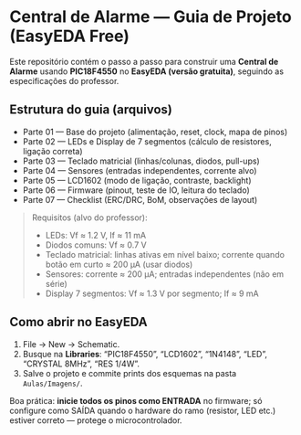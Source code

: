 # Central de Alarme — Guia de Projeto (EasyEDA Free)

Este repositório contém o passo a passo para construir uma **Central de Alarme** usando **PIC18F4550** no **EasyEDA (versão gratuita)**, seguindo as especificações do professor.

## Estrutura do guia (arquivos)
- Parte 01 — Base do projeto (alimentação, reset, clock, mapa de pinos)
- Parte 02 — LEDs e Display de 7 segmentos (cálculo de resistores, ligação correta)
- Parte 03 — Teclado matricial (linhas/colunas, diodos, pull-ups)
- Parte 04 — Sensores (entradas independentes, corrente alvo)
- Parte 05 — LCD1602 (modo de ligação, contraste, backlight)
- Parte 06 — Firmware (pinout, teste de IO, leitura do teclado)
- Parte 07 — Checklist (ERC/DRC, BoM, observações de layout)

> Requisitos (alvo do professor):
> - LEDs: Vf ≈ 1.2 V, If ≈ 11 mA
> - Diodos comuns: Vf ≈ 0.7 V
> - Teclado matricial: linhas ativas em nível baixo; corrente quando botão em curto ≈ 200 µA (usar diodos)
> - Sensores: corrente ≈ 200 µA; entradas independentes (não em série)
> - Display 7 segmentos: Vf ≈ 1.3 V por segmento; If ≈ 9 mA

## Como abrir no EasyEDA
1. File → New → Schematic.
2. Busque na **Libraries**: “PIC18F4550”, “LCD1602”, “1N4148”, “LED”, “CRYSTAL 8MHz”, “RES 1/4W”.
3. Salve o projeto e commite prints dos esquemas na pasta `Aulas/Imagens/`.

Boa prática: **inicie todos os pinos como ENTRADA** no firmware; só configure como SAÍDA quando o hardware do ramo (resistor, LED etc.) estiver correto — protege o microcontrolador.

